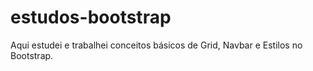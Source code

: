 # estudos-bootstrap

Aqui estudei e trabalhei conceitos básicos de Grid, Navbar e Estilos no Bootstrap.
